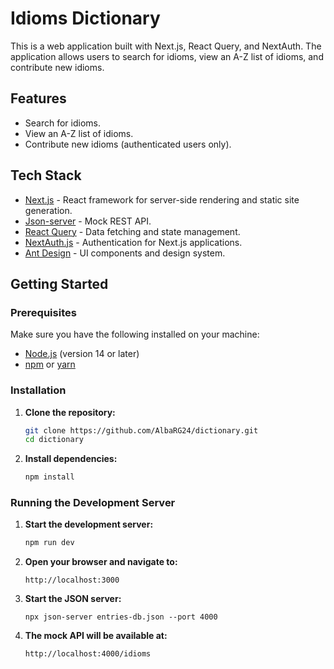 # Idioms Dictionary

This is a web application built with Next.js, React Query, and NextAuth. The application allows users to search for idioms, view an A-Z list of idioms, and contribute new idioms.

## Features

- Search for idioms.
- View an A-Z list of idioms.
- Contribute new idioms (authenticated users only).

## Tech Stack

- [Next.js](https://nextjs.org/) - React framework for server-side rendering and static site generation.
- [Json-server](https://github.com/typicode/json-server) - Mock REST API.
- [React Query](https://react-query.tanstack.com/) - Data fetching and state management.
- [NextAuth.js](https://next-auth.js.org/) - Authentication for Next.js applications.
- [Ant Design](https://ant.design/) - UI components and design system.

## Getting Started

### Prerequisites

Make sure you have the following installed on your machine:

- [Node.js](https://nodejs.org/en/download/) (version 14 or later)
- [npm](https://www.npmjs.com/get-npm) or [yarn](https://classic.yarnpkg.com/en/docs/install/)

### Installation

1. **Clone the repository:**

    ```bash
    git clone https://github.com/AlbaRG24/dictionary.git
    cd dictionary
    ```

2. **Install dependencies:**

    ```bash
    npm install
    ```

### Running the Development Server

1. **Start the development server:**

    ```bash
    npm run dev
    ```

2. **Open your browser and navigate to:**

    ```
    http://localhost:3000
    ```
3. **Start the JSON server:**

    ```
    npx json-server entries-db.json --port 4000
    ```

4. **The mock API will be available at:**

   ```
   http://localhost:4000/idioms
   ```
